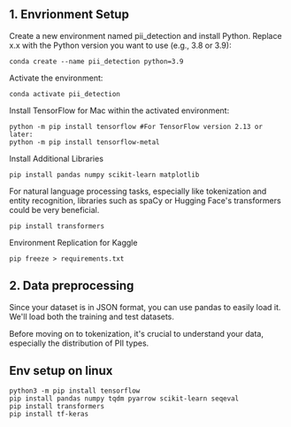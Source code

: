 ## 1. Envrionment Setup

Create a new environment named pii_detection and install Python. Replace x.x with the Python version you want to use (e.g., 3.8 or 3.9):

```
conda create --name pii_detection python=3.9
```

Activate the environment:

```
conda activate pii_detection
```

Install TensorFlow for Mac within the activated environment:

```
python -m pip install tensorflow #For TensorFlow version 2.13 or later:
python -m pip install tensorflow-metal
```

Install Additional Libraries

```
pip install pandas numpy scikit-learn matplotlib

```

For natural language processing tasks, especially like tokenization and entity recognition, libraries such as spaCy or Hugging Face's transformers could be very beneficial.

```
pip install transformers
```

Environment Replication for Kaggle

```
pip freeze > requirements.txt
```

## 2. Data preprocessing

Since your dataset is in JSON format, you can use pandas to easily load it. We'll load both the training and test datasets.

Before moving on to tokenization, it's crucial to understand your data, especially the distribution of PII types.

## Env setup on linux

```
python3 -m pip install tensorflow
pip install pandas numpy tqdm pyarrow scikit-learn seqeval
pip install transformers
pip install tf-keras
```
